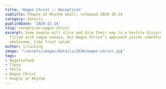 ```yaml
---
title: 'Wagon Christ :: Recepticon'
subtitle: People of Rhythm &bull; released 2020-10-24
category: details
publishDate: '2020-11-14'
slug: recepticon-wagon-christ
excerpt: Some people will slice and dice their way to a hostile disjointed soundscape
  filled with vague unease, but Wagon Christ’s approach yields something sunnier and
  wholesome, like fruit salad.
author: jclacking
image: "~/assets/images/details/2020/wagon-christ.jpg"
tags:
- Negativland
- Tipsy
- Yello
- Wagon Christ
- People of Rhythm
---
```


